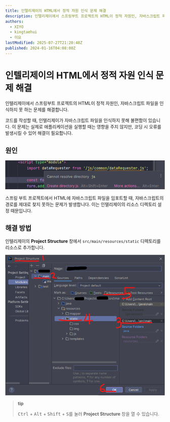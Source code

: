 ```yaml
---
title: 인텔리제이의 HTML에서 정적 자원 인식 문제 해결
description: 인텔리제이에서 스프링부트 프로젝트의 HTML이 정적 자원인, 자바스크립트 파일을 인식하지 못 하는 문제를 해결합니다.
authors:
  - XIYO
  - kingtaehui
  - 이요
lastModified: 2025-07-27T21:20:48Z
published: 2024-01-16T04:08:00Z
---
```

# 인텔리제이의 HTML에서 정적 자원 인식 문제 해결

인텔리제이에서 스프링부트 프로젝트의 HTML이 정적 자원인, 자바스크립트 파일을 인식하지 못 하는 문제를 해결합니다.

코드를 작성할 때,
인텔리제이가 자바스크립트 파일을 인식하지 못해 불편함이 있습니다.
이 문제는 실제로 애플리케이션을 실행할 때는 영향을 주지 않지만,
코딩 시 오류를 발생시킬 수 있어 해결이 필요합니다.

## 원인

![인텔리제이에서 정적 리소스 인식 실패](./assets/2024-01-16-13-38-33.png)

스프링 부트 프로젝트에서 HTML에 자바스크립트 파일을 임포트할 때,
자바스크립트의 경로를 제대로 찾지 못하는 문제가 발생합니다.
이는 인텔리제이의 리소스 디렉토리 설정 때문입니다.

## 해결 방법

인텔리제이의 **Project Structure** 창에서 `src/main/resources/static` 디렉토리를 리소스로 추가합니다.

![리소스 경로를 등록하는 방법](./assets/2024-01-16-13-38-45.png)

> **tip**
>
> <kbd>Ctrl</kbd> + <kbd>Alt</kbd> + <kbd>Shift</kbd> + <kbd>S</kbd>를 눌러 **Project Structure** 창을 열 수 있습니다.
